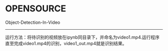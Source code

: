 # OPENSOURCE
Object-Detection-In-Video
***
运行方法：将待识别的视频放在ipynb同目录下，并命名为video1.mp4.运行程序直至完成video1.mp4的识别，video1_out.mp4就是识别结果。
